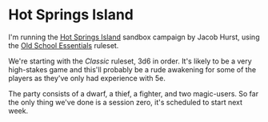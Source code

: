 # Hot Springs Island


I'm running the [Hot Springs Island](https://swordfishislands.itch.io/hot-springs-island)
sandbox campaign by Jacob Hurst, using the [Old School Essentials](https://necroticgnome.com/)
ruleset.

We're starting with the _Classic_ ruleset, 3d6 in order. It's likely to be a
very high-stakes game and this'll probably be a rude awakening for some of the
players as they've only had experience with 5e.

The party consists of a dwarf, a thief, a fighter, and two magic-users. So far
the only thing we've done is a session zero, it's scheduled to start next week.

